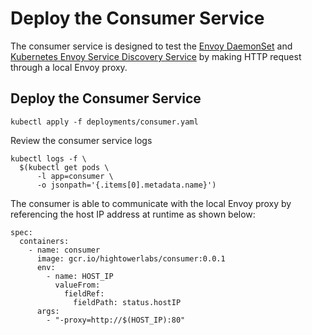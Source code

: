 # Deploy the Consumer Service

The consumer service is designed to test the [Envoy DaemonSet](deploy-envoy-daemonset.md) and [Kubernetes Envoy Service Discovery Service](deploy-kubernetes-envoy-sds.md) by making HTTP request through a local Envoy proxy.

## Deploy the Consumer Service

```
kubectl apply -f deployments/consumer.yaml
```

Review the consumer service logs

```
kubectl logs -f \
  $(kubectl get pods \
      -l app=consumer \
      -o jsonpath='{.items[0].metadata.name}')
```

The consumer is able to communicate with the local Envoy proxy by referencing the host IP address at runtime as shown below:

```
spec:
  containers:
    - name: consumer
      image: gcr.io/hightowerlabs/consumer:0.0.1
      env:
        - name: HOST_IP
          valueFrom:
            fieldRef:
              fieldPath: status.hostIP
      args:
        - "-proxy=http://$(HOST_IP):80"
```

